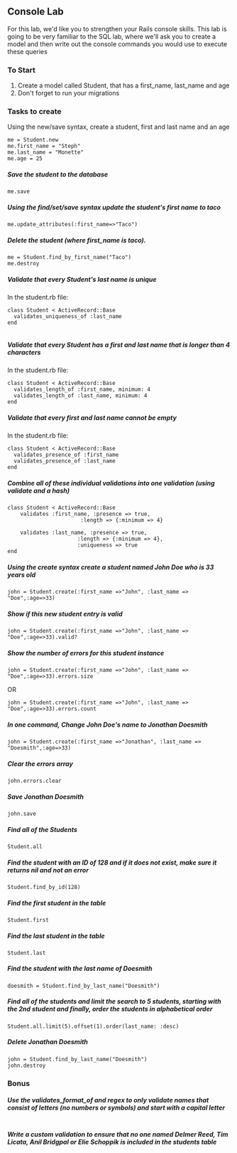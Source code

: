 ## Console Lab

For this lab, we'd like you to strengthen your Rails console skills. This lab is going to be very familiar to the SQL lab, where we'll ask you to create a model and then write out the console commands you would use to execute these queries

### To Start

1. Create a model called Student, that has a first_name, last_name and age
2. Don't forget to run your migrations

### Tasks to create

Using the new/save syntax, create a student, first and last name and an age 

```
me = Student.new
me.first_name = "Steph"
me.last_name = "Monette"
me.age = 25
```

##### Save the student to the database

```
me.save
```


##### Using the find/set/save syntax update the student's first name to taco

```
me.update_attributes(:first_name=>"Taco")
```

##### Delete the student (where first_name is taco). 

```
me = Student.find_by_first_name("Taco")
me.destroy
```

##### Validate that every Student's last name is unique

In the student.rb file:

```
class Student < ActiveRecord::Base
  validates_uniqueness_of :last_name
end


```


##### Validate that every Student has a first and last name that is longer than 4 characters

In the student.rb file:


```
class Student < ActiveRecord::Base
  validates_length_of :first_name, minimum: 4
  validates_length_of :last_name, minimum: 4
end

```


##### Validate that every first and last name cannot be empty

In the student.rb file:

```
class Student < ActiveRecord::Base
  validates_presence_of :first_name
  validates_presence_of :last_name
end

```


##### Combine all of these individual validations into one validation (using validate and a hash) 


```
class Student < ActiveRecord::Base
	validates :first_name, :presence => true,
                       :length => {:minimum => 4}

	validates :last_name, :presence => true,
                      :length => {:minimum => 4},
                      :uniqueness => true
end

```


##### Using the create syntax create a student named John Doe who is 33 years old

```
john = Student.create(:first_name =>"John", :last_name => "Doe",:age=>33)
```


##### Show if this new student entry is valid

```
john = Student.create(:first_name =>"John", :last_name => "Doe",:age=>33).valid?
```


##### Show the number of errors for this student instance

```
john = Student.create(:first_name =>"John", :last_name => "Doe",:age=>33).errors.size
```
OR

```
john = Student.create(:first_name =>"John", :last_name => "Doe",:age=>33).errors.count
```

##### In one command, Change John Doe's name to Jonathan Doesmith 

```
john = Student.create(:first_name =>"Jonathan", :last_name => "Doesmith",:age=>33)
```


##### Clear the errors array

```
john.errors.clear
```


##### Save Jonathan Doesmith

```
john.save
```


##### Find all of the Students

```
Student.all

```


##### Find the student with an ID of 128 and if it does not exist, make sure it returns nil and not an error

```
Student.find_by_id(128)
```


##### Find the first student in the table

```
Student.first
```


##### Find the last student in the table

```
Student.last
```


##### Find the student with the last name of Doesmith

```
doesmith = Student.find_by_last_name("Doesmith")
```
##### Find all of the students and limit the search to 5 students, starting with the 2nd student and finally, order the students in alphabetical order

```
Student.all.limit(5).offset(1).order(last_name: :desc)
```

##### Delete Jonathan Doesmith

```
john = Student.find_by_last_name("Doesmith")
john.destroy
```


### Bonus
##### Use the validates_format_of and regex to only validate names that consist of letters (no numbers or symbols) and start with a capital letter

```

```

##### Write a custom validation to ensure that no one named Delmer Reed, Tim Licata, Anil Bridgpal or Elie Schoppik is included in the students table

```

```




